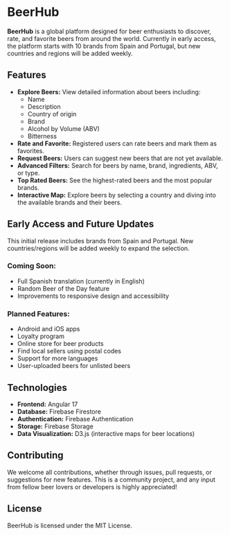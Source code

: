 # BeerHub

**BeerHub** is a global platform designed for beer enthusiasts to discover, rate, and favorite beers from around the world. Currently in early access, the platform starts with 10 brands from Spain and Portugal, but new countries and regions will be added weekly.

## Features

- **Explore Beers:** View detailed information about beers including:
  - Name
  - Description
  - Country of origin
  - Brand
  - Alcohol by Volume (ABV)
  - Bitterness
- **Rate and Favorite:** Registered users can rate beers and mark them as favorites.
- **Request Beers:** Users can suggest new beers that are not yet available.
- **Advanced Filters:** Search for beers by name, brand, ingredients, ABV, or type.
- **Top Rated Beers:** See the highest-rated beers and the most popular brands.
- **Interactive Map:** Explore beers by selecting a country and diving into the available brands and their beers.

## Early Access and Future Updates

This initial release includes brands from Spain and Portugal. New countries/regions will be added weekly to expand the selection.

### Coming Soon:
- Full Spanish translation (currently in English)
- Random Beer of the Day feature
- Improvements to responsive design and accessibility

### Planned Features:
- Android and iOS apps
- Loyalty program
- Online store for beer products
- Find local sellers using postal codes
- Support for more languages
- User-uploaded beers for unlisted beers

## Technologies

- **Frontend:** Angular 17
- **Database:** Firebase Firestore
- **Authentication:** Firebase Authentication
- **Storage:** Firebase Storage
- **Data Visualization:** D3.js (interactive maps for beer locations)

## Contributing
We welcome all contributions, whether through issues, pull requests, or suggestions for new features. This is a community project, and any input from fellow beer lovers or developers is highly appreciated!

## License
BeerHub is licensed under the MIT License.
